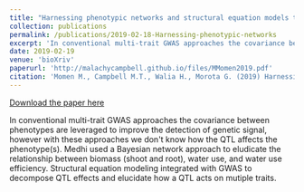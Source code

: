```yaml
---
title: "Harnessing phenotypic networks and structural equation models to improve genome-wide association analysis"
collection: publications
permalink: /publications/2019-02-18-Harnessing-phenotypic-networks
excerpt: 'In conventional multi-trait GWAS approaches the covariance between phenotypes are leveraged to improve the detection of genetic signal, however with these approaches we don't know how the QTL affects the phenotype(s). Medhi used a Bayesian network approach to eludicate the relationship between biomass (shoot and root), water use, and water use efficiency. Structural equation modeling integrated with GWAS to decompose QTL effects and elucidate how a QTL acts on mutiple traits.'
date: 2019-02-19
venue: 'bioXriv'
paperurl: 'http://malachycampbell.github.io/files/MMomen2019.pdf'
citation: 'Momen M., Campbell M.T., Walia H., Morota G. (2019) Harnessing phenotypic networks and structural equation models to improve genome-wide association analysis. bioXriv.'
---
```


<a href='http://malachycampbell.github.io/files/MMomen2019.pdf'>Download the paper here</a>

In conventional multi-trait GWAS approaches the covariance between phenotypes are leveraged to improve the detection of genetic signal, however with these approaches we don't know how the QTL affects the phenotype(s). Medhi used a Bayesian network approach to eludicate the relationship between biomass (shoot and root), water use, and water use efficiency. Structural equation modeling integrated with GWAS to decompose QTL effects and elucidate how a QTL acts on mutiple traits.
